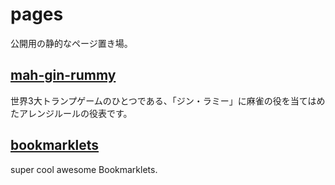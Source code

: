 # pages
公開用の静的なページ置き場。

## [mah-gin-rummy](https://psephopaiktes.github.io/pages/gin)
世界3大トランプゲームのひとつである、「ジン・ラミー」に麻雀の役を当てはめたアレンジルールの役表です。

## [bookmarklets](https://psephopaiktes.github.io/pages/bookmarklets)
super cool awesome Bookmarklets.
